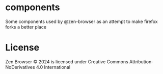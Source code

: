 # components
Some components used by @zen-browser as an attempt to make firefox forks a better place

# License

Zen Browser © 2024 is licensed under Creative Commons Attribution-NoDerivatives 4.0 International 
